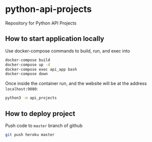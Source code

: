 # python-api-projects
Repository for Python API Projects

## How to start application locally
Use docker-compose commands to build, run, and exec into
```bash
docker-compose build
docker-compose up -d
docker-compose exec api_app bash
docker-compose down
```

Once inside the container run, and the website will be at the address `localhost:9080`:
```bash
python3 -m api_projects
```

## How to deploy project
Push code to `master` branch of github
```bash
git push heroku master
```
